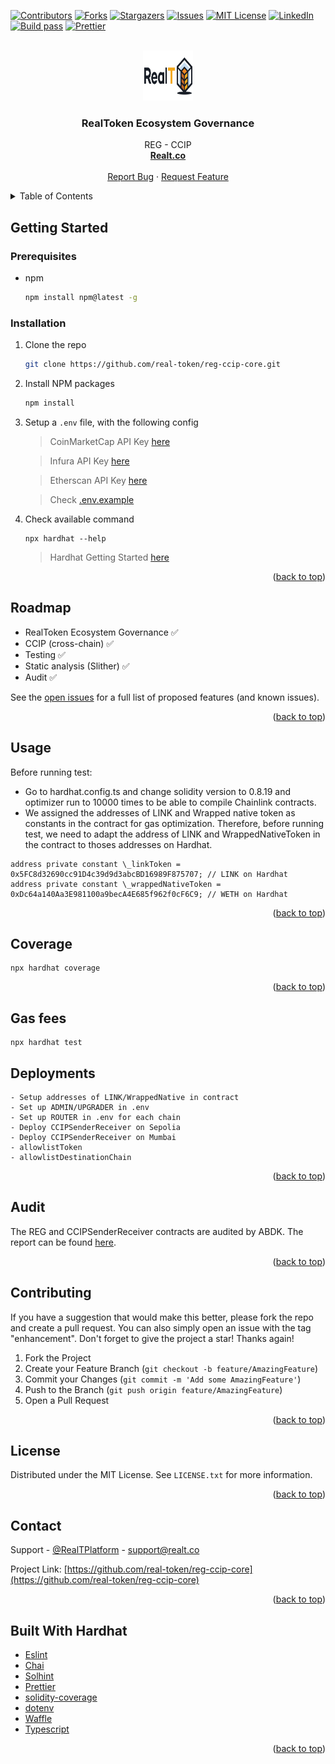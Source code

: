 <div id="top"></div>

[![Contributors][contributors-shield]][contributors-url]
[![Forks][forks-shield]][forks-url]
[![Stargazers][stars-shield]][stars-url]
[![Issues][issues-shield]][issues-url]
[![MIT License][license-shield]][license-url]
[![LinkedIn][linkedin-shield]][linkedin-url]
[![Build pass](https://github.com/real-token/reg-ccip-core/actions/workflows/node.js.yml/badge.svg)](https://github.com/real-token/reg-ccip-core/actions/workflows/node.js.yml)
[![Prettier](https://img.shields.io/badge/code_style-prettier-ff69b4.svg?style=flat-square)](https://github.com/prettier/prettier)

<!-- PROJECT LOGO -->
<br />
<div align="center" id="about-the-project">
  <a href="https://github.com/real-token/reg-ccip-core">
    <img src="images/logo.svg" alt="Logo" width="80" height="80">
  </a>

<h3 align="center">RealToken Ecosystem Governance</h3>

  <p align="center">
    REG - CCIP
    <br />
    <a href="https://realt.co/"><strong>Realt.co</strong></a>
    <br />
    <br />
    <a href="https://github.com/real-token/reg-ccip-core/issues">Report Bug</a>
    ·
    <a href="https://github.com/real-token/reg-ccip-core/issues">Request Feature</a>
  </p>
</div>

<!-- TABLE OF CONTENTS -->
<details>
  <summary>Table of Contents</summary>
  <ol>
    <li>
      <a href="#about-the-project">About The Project</a>
    </li>
    <li>
      <a href="#getting-started">Getting Started</a>
      <ul>
        <li><a href="#prerequisites">Prerequisites</a></li>
        <li><a href="#installation">Installation</a></li>
      </ul>
    </li>
    <li><a href="#usage">Usage</a></li>
    <li><a href="#roadmap">Roadmap</a></li>
    <li><a href="#contributing">Contributing</a></li>
    <li><a href="#license">License</a></li>
    <li><a href="#contact">Contact</a></li>
    <li><a href="#built-with-hardhat">Built With Hardhat</a></li>
  </ol>
</details>

<!-- GETTING STARTED -->

## Getting Started

### Prerequisites

- npm
  ```sh
  npm install npm@latest -g
  ```

### Installation

1. Clone the repo
   ```sh
   git clone https://github.com/real-token/reg-ccip-core.git
   ```
2. Install NPM packages
   ```sh
   npm install
   ```
3. Setup a `.env` file, with the following config

   > CoinMarketCap API Key [here](https://coinmarketcap.com/api/pricing/)

   > Infura API Key [here](https://infura.io/pricing)

   > Etherscan API Key [here](https://etherscan.io/apis)

   > Check [.env.example](.env.example)

4. Check available command

   ```
   npx hardhat --help
   ```

   > Hardhat Getting Started [here](https://hardhat.org/getting-started#running-tasks)

<p align="right">(<a href="#top">back to top</a>)</p>

<!-- ROADMAP -->

## Roadmap

- RealToken Ecosystem Governance ✅
- CCIP (cross-chain) ✅
- Testing ✅
- Static analysis (Slither) ✅
- Audit ✅

See the [open issues](https://github.com/real-token/reg-ccip-core/issues) for a full list of proposed features (and known issues).

<p align="right">(<a href="#top">back to top</a>)</p>

<!-- USAGE EXAMPLES -->

## Usage

Before running test:

- Go to hardhat.config.ts and change solidity version to 0.8.19 and optimizer run to 10000 times to be able to compile Chainlink contracts.
- We assigned the addresses of LINK and Wrapped native token as constants in the contract for gas optimization. Therefore, before running test, we need to adapt the address of LINK and WrappedNativeToken in the contract to thoses addresses on Hardhat.

```
address private constant \_linkToken =
0x5FC8d32690cc91D4c39d9d3abcBD16989F875707; // LINK on Hardhat
address private constant \_wrappedNativeToken =
0xDc64a140Aa3E981100a9becA4E685f962f0cF6C9; // WETH on Hardhat
```

<p align="right">(<a href="#top">back to top</a>)</p>

<!-- COVERAGE -->

## Coverage

```
npx hardhat coverage
```

<p align="right">(<a href="#top">back to top</a>)</p>

<!-- GAS FEES -->

## Gas fees

```
npx hardhat test
```

## Deployments

```
- Setup addresses of LINK/WrappedNative in contract
- Set up ADMIN/UPGRADER in .env
- Set up ROUTER in .env for each chain
- Deploy CCIPSenderReceiver on Sepolia
- Deploy CCIPSenderReceiver on Mumbai
- allowlistToken
- allowlistDestinationChain
```

<p align="right">(<a href="#top">back to top</a>)</p>

<!-- AUDIT -->

## Audit

The REG and CCIPSenderReceiver contracts are audited by ABDK. The report can be found [here](./audit/ABDK_RealT_RegCcipCore_v_1_0.pdf).

<p align="right">(<a href="#top">back to top</a>)</p>

<!-- CONTRIBUTING -->

## Contributing

If you have a suggestion that would make this better, please fork the repo and create a pull request. You can also simply open an issue with the tag "enhancement".
Don't forget to give the project a star! Thanks again!

1. Fork the Project
2. Create your Feature Branch (`git checkout -b feature/AmazingFeature`)
3. Commit your Changes (`git commit -m 'Add some AmazingFeature'`)
4. Push to the Branch (`git push origin feature/AmazingFeature`)
5. Open a Pull Request

<p align="right">(<a href="#top">back to top</a>)</p>

<!-- LICENSE -->

## License

Distributed under the MIT License. See `LICENSE.txt` for more information.

<p align="right">(<a href="#top">back to top</a>)</p>

<!-- CONTACT -->

## Contact

Support - [@RealTPlatform](https://twitter.com/RealTPlatform) - support@realt.co

Project Link: [https://github.com/real-token/reg-ccip-core](https://github.com/real-token/reg-ccip-core)

<p align="right">(<a href="#top">back to top</a>)</p>

<!-- BUILD WITH HARDHAT -->

## Built With Hardhat

- [Eslint](https://eslint.org/)
- [Chai](https://www.chaijs.com/guide/)
- [Solhint](https://github.com/protofire/solhint)
- [Prettier](https://github.com/prettier/prettier)
- [solidity-coverage](https://github.com/sc-forks/solidity-coverage)
- [dotenv](https://www.npmjs.com/package/dotenv)
- [Waffle](https://getwaffle.io/)
- [Typescript](https://www.typescriptlang.org/)

<p align="right">(<a href="#top">back to top</a>)</p>

<!-- MARKDOWN LINKS & IMAGES -->

[contributors-shield]: https://img.shields.io/github/contributors/real-token/reg-ccip-core.svg?style=for-the-badge
[contributors-url]: https://github.com/real-token/reg-ccip-core/graphs/contributors
[forks-shield]: https://img.shields.io/github/forks/real-token/reg-ccip-core.svg?style=for-the-badge
[forks-url]: https://github.com/real-token/reg-ccip-core/network/members
[stars-shield]: https://img.shields.io/github/stars/real-token/reg-ccip-core.svg?style=for-the-badge
[stars-url]: https://github.com/real-token/reg-ccip-core/stargazers
[issues-shield]: https://img.shields.io/github/issues/real-token/reg-ccip-core.svg?style=for-the-badge
[issues-url]: https://github.com/real-token/reg-ccip-core/issues
[license-shield]: https://img.shields.io/github/license/real-token/reg-ccip-core.svg?style=for-the-badge
[license-url]: https://github.com/real-token/reg-ccip-core/blob/master/LICENSE.txt
[linkedin-shield]: https://img.shields.io/badge/-LinkedIn-black.svg?style=for-the-badge&logo=linkedin&colorB=555
[linkedin-url]: https://www.linkedin.com/company/realtplatform/
[product-screenshot]: images/screenshot.png
[use-template]: images/delete_me.png
[use-url]: https://github.com/real-token/reg-ccip-core/generate

